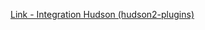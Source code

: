 [Link - Integration Hudson (hudson2-plugins)](https://github.com/hudson2-plugins/zabbix-integration-plugin)
